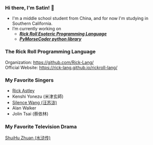 ### Hi there, I'm Satin! 👋
- I'm a middle school student from China, and for now I'm studying in Southern California.
- I’m currently working on
  - _**[Rick Roll Esoteric Programming Language](https://github.com/Rick-Lang/rickroll-lang)**_
  - _**[PyMorseCoder python library](https://github.com/PyMorseCoder/MorseCoder)**_

### The Rick Roll Programming Language
Organization: https://github.com/Rick-Lang/
<br>
Official Website: https://rick-lang.github.io/rickroll-lang/

### My Favorite Singers
- [Rick Astley](https://www.youtube.com/watch?v=dQw4w9WgXcQ)
- Kenshi Yonezu (米津玄師)
- [Silence Wang (汪苏泷)](https://en.wikipedia.org/wiki/Silence_Wang)
- Alan Walker
- Jolin Tsai (蔡依林)

### My Favorite Television Drama
[ShuiHu Zhuan (水浒传)](https://www.bilibili.com/bangumi/play/ep327285)
